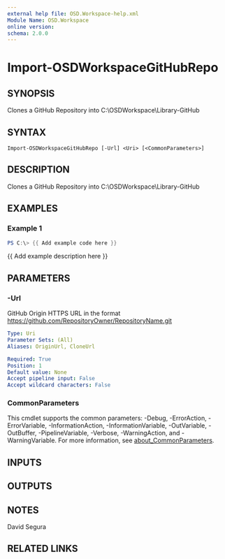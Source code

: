 ```yaml
---
external help file: OSD.Workspace-help.xml
Module Name: OSD.Workspace
online version:
schema: 2.0.0
---
```


# Import-OSDWorkspaceGitHubRepo

## SYNOPSIS
Clones a GitHub Repository into C:\OSDWorkspace\Library-GitHub

## SYNTAX

```
Import-OSDWorkspaceGitHubRepo [-Url] <Uri> [<CommonParameters>]
```

## DESCRIPTION
Clones a GitHub Repository into C:\OSDWorkspace\Library-GitHub

## EXAMPLES

### Example 1
```powershell
PS C:\> {{ Add example code here }}
```

{{ Add example description here }}

## PARAMETERS

### -Url
GitHub Origin HTTPS URL in the format https://github.com/RepositoryOwner/RepositoryName.git

```yaml
Type: Uri
Parameter Sets: (All)
Aliases: OriginUrl, CloneUrl

Required: True
Position: 1
Default value: None
Accept pipeline input: False
Accept wildcard characters: False
```

### CommonParameters
This cmdlet supports the common parameters: -Debug, -ErrorAction, -ErrorVariable, -InformationAction, -InformationVariable, -OutVariable, -OutBuffer, -PipelineVariable, -Verbose, -WarningAction, and -WarningVariable. For more information, see [about_CommonParameters](http://go.microsoft.com/fwlink/?LinkID=113216).

## INPUTS

## OUTPUTS

## NOTES
David Segura

## RELATED LINKS
